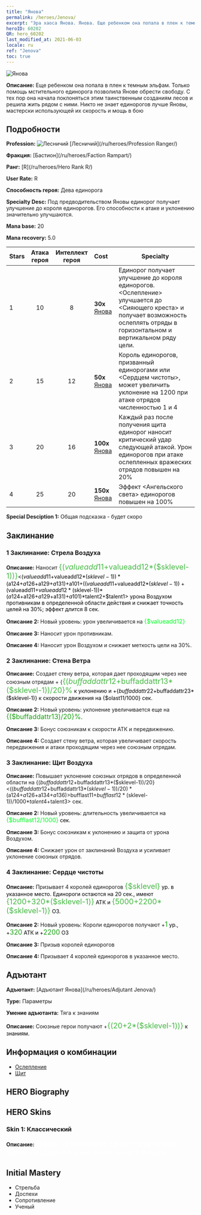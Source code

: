 ```yaml
---
title: "Янова"
permalink: /heroes/Jenova/
excerpt: "Эра хаоса Янова. Янова. Еще ребенком она попала в плен к темным эльфам. Только помощь мстительного единорога позволила Янове обрести свободу. С тех пор она начала поклоняться этим таинственным созданиям лесов и решила жить рядом с ними. Никто не знает единорогов лучше Яновы, мастерски использующей их скорость и мощь в бою"
heroID: 60202
QR: hero_60202
last_modified_at: 2021-06-03
locale: ru
ref: "Jenova"
toc: true
---
```

  ![Янова](/images/h/h_Ylthin.jpg)

 **Описание:** Еще ребенком она попала в плен к темным эльфам. Только помощь мстительного единорога позволила Янове обрести свободу. С тех пор она начала поклоняться этим таинственным созданиям лесов и решила жить рядом с ними. Никто не знает единорогов лучше Яновы, мастерски использующей их скорость и мощь в бою
## Подробности
 **Profession:** ![Лесничий](/images/h/h_prof_3.png)  [Лесничий](/ru/heroes/Profession Ranger/)

 **Фракция:** [Бастион](/ru/heroes/Faction Rampart/)

 **Ранг:** [R](/ru/heroes/Hero Rank R/)

 **User Rate:** R

 **Способность героя:** Дева единорога

 **Specialty Desc:** Под предводительством Яновы единорог получает улучшение до короля единорогов. Его способности к атаке и уклонению значительно улучшаются.

 **Mana base:** 20

 **Mana recovery:** 5.0


  | Stars | Атака героя | Интеллект героя | Cost |     Specialty     |
  |---------|:---------------:|:---------------:|:--|--------------------|
  |    1    | 10 | 8 | **30x** [Янова](/ItemsRU/her_365/) | Единорог получает улучшение до короля единорогов. <Ослепление> улучшается до <Сияющего креста> и получает возможность ослеплять отряды в горизонтальном и вертикальном ряду цели. |
  |    2    | 15 | 12 | **50x** [Янова](/ItemsRU/her_365/) | Король единорогов, призванный единорогами или <Сердцем чистоты>, может увеличить уклонение на 1200 при атаке отрядов численностью 1 и 4 |
  |    3    | 20 | 16 | **100x** [Янова](/ItemsRU/her_365/) | Каждый раз после получения щита единорог наносит критический удар следующей атакой. Урон единорогов при атаке ослепленных вражеских отрядов повышен на 20% |
  |    4    | 25 | 20 | **150x** [Янова](/ItemsRU/her_365/) | Эффект <Ангельского света> единорогов повышен на 100% |

 **Special Desciption 1:** Общая подсказка - будет скоро

## Заклинание
### 1 Заклинание: Стрела Воздуха
 **Описание:** Наносит <span style="color: #48b946;font-size:20px">{($valueadd11+$valueadd12*($sklevel-1))}</span><span style="color: black"><($valueadd11+$valueadd12*($sklevel-1))*($a124+$a126+$a129+$a131)+$a101+(($valueadd11+$valueadd12*($sklevel-1))+($valueadd11+$valueadd12*($sklevel-1))*($a124+$a126+$a129+$a131)+$a101)*$talent2+$talent1> урона Воздухом противникам в определенной области действия и снижает точность целей на 30%; эффект длится 8 сек.

 **Описание 2:** Новый уровень: урон увеличивается на <span style="color: #00ff22;font-size:16px">{$valueadd12}</span><span style="color: black">

 **Описание 3:** Наносит урон противникам.

 **Описание 4:** Наносит урон Воздухом и снижает меткость цели на 30%.

### 2 Заклинание: Стена Ветра
 **Описание:** Создает стену ветра, которая дает проходящим через нее союзным отрядам + {<span style="color: #48b946;font-size:20px">{($buffaddattr12+$buffaddattr13*($sklevel-1))/20}%</span><span style="color: black"> к уклонению и +{$buffaddattr22+$buffaddattr23*($sklevel-1)} к скорости движения на {$olast11/1000} сек.

 **Описание 2:** Новый уровень: уклонение увеличивается еще на <span style="color: #1ca216;font-size:18px">{($buffaddattr13)/20}%</span><span style="color: black">.

 **Описание 3:** Бонус союзникам к скорости АТК и передвижению.

 **Описание 4:** Создает стену ветра, которая увеличивает скорость передвижения и атаки проходящим через нее союзным отрядам.

### 3 Заклинание: Щит Воздуха
 **Описание:** Повышает уклонение союзных отрядов в определенной области на {($buffaddattr12+$buffaddattr13*($sklevel-1))/20}<(($buffaddattr12+$buffaddattr13*($sklevel-1))/20)*($a124+$a126+$a134+$a136)>% и дает им иммунитет к заклинаниям Воздуха на <span style="color: #48b946;font-size:20px">{($bufflast11+$bufflast12*($sklevel-1))/1000}</span><span style="color: black"><($bufflast11+$bufflast12*($sklevel-1))/1000*$talent4+$talent3> сек.

 **Описание 2:** Новый уровень: длительность увеличивается на <span style="color: #00ff22;font-size:16px">{$bufflast12/1000}</span><span style="color: black"> сек.

 **Описание 3:** Бонус союзникам к уклонению и защита от урона Воздухом.

 **Описание 4:** Снижает урон от заклинаний Воздуха и усиливает уклонение союзных отрядов.

### 4 Заклинание: Сердце чистоты
 **Описание:** Призывает 4 королей единорогов <span style="color: #48b946;font-size:20px">{$sklevel}</span><span style="color: black"> ур. в указанное место. Единороги остаются на 20 сек., имеют <span style="color: #48b946;font-size:20px">{1200+320*($sklevel-1)}</span><span style="color: black"> АТК и <span style="color: #48b946;font-size:20px">{5000+2200*($sklevel-1)}</span><span style="color: black"> ОЗ.

 **Описание 2:** Новый уровень: Короли единорогов получают +<span style="color: #1ca216;font-size:18px">1</span><span style="color: black"> ур., +<span style="color: #1ca216;font-size:18px">320</span><span style="color: black"> АТК и +<span style="color: #1ca216;font-size:18px">2200</span><span style="color: black"> ОЗ

 **Описание 3:** Призыв королей единорогов

 **Описание 4:** Призывает 4 королей единорогов в указанное место.


## Адъютант

 **Адъютант:**  [Адъютант Янова](/ru/heroes/Adjutant Jenova/) 

 **Type:**  Параметры 

 **Умение адъютанта:**  Тяга к знаниям 

 **Описание:** Союзные герои получают +<span style="color: #48b946;font-size:20px">{(20+2*($sklevel-1))}</span><span style="color: black"> к знаниям.

## Информация о комбинации

* [Ослепление](/ru/combination/Ослепление/) 
* [Щит](/ru/combination/Щит/) 

## HERO Biography

## HERO Skins
### Skin 1: **Классический**

 **Описание:** <span style="color: #ffffff;font-size:20px">Никто не понимает единорогов лучше меня. Потому что у меня нет никого ближе.</span>



## Initial Mastery
   - Стрельба
   - Доспехи
   - Сопротивление
   - Ученый
